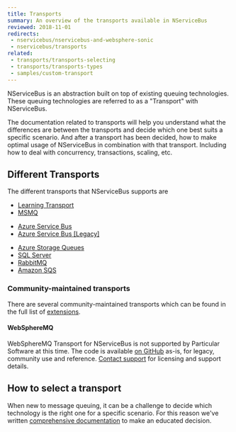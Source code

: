 ```yaml
---
title: Transports
summary: An overview of the transports available in NServiceBus
reviewed: 2018-11-01
redirects:
 - nservicebus/nservicebus-and-websphere-sonic
 - nservicebus/transports
related:
 - transports/transports-selecting
 - transports/transports-types
 - samples/custom-transport
---
```


NServiceBus is an abstraction built on top of existing queuing technologies. These queuing technologies are referred to as a "Transport" with NServiceBus.

The documentation related to transports will help you understand what the differences are between the transports and decide which one best suits a specific scenario. And after a transport has been decided, how to make optimal usage of NServiceBus in combination with that transport. Including how to deal with concurrency, transactions, scaling, etc.

## Different Transports

The different transports that NServiceBus supports are

- [Learning Transport](/transports/learning/)
- [MSMQ](/transports/msmq)
 * [Azure Service Bus](/transports/azure-service-bus-netstandard/)
 * [Azure Service Bus [Legacy]](/transports/azure-service-bus/)
- [Azure Storage Queues](/transports/azure-storage-queues/)
- [SQL Server](/transports/sql/)
- [RabbitMQ](/transports/rabbitmq/)
- [Amazon SQS](/transports/sqs/)

### Community-maintained transports

There are several community-maintained transports which can be found in the full list of [extensions](/components#transports).


#### WebSphereMQ

WebSphereMQ Transport for NServiceBus is not supported by Particular Software at this time. The code is available [on GitHub](https://github.com/ParticularLabs/NServiceBus.WebSphereMQ) as-is, for legacy, community use and reference. [Contact support](https://particular.net/contactus) for licensing and support details.

## How to select a transport

When new to message queuing, it can be a challenge to decide which technology is the right one for a specific scenario. For this reason we've written [comprehensive documentation](/transports/transports-deciding) to make an educated decision.
